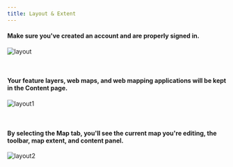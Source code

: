 ```yaml
---
title: Layout & Extent
---
```


#### Make sure you've created an account and are properly signed in. 
![layout](/arcgis-online/img/homepage.jpg)

<br>

#### Your feature layers, web maps, and web mapping applications will be kept in the Content page.
![layout1](/arcgis-online/img/content_page.jpg)

<br>

#### By selecting the Map tab, you'll see the current map you're editing, the toolbar, map extent, and content panel. 
![layout2](/arcgis-online/img/map.jpg)
